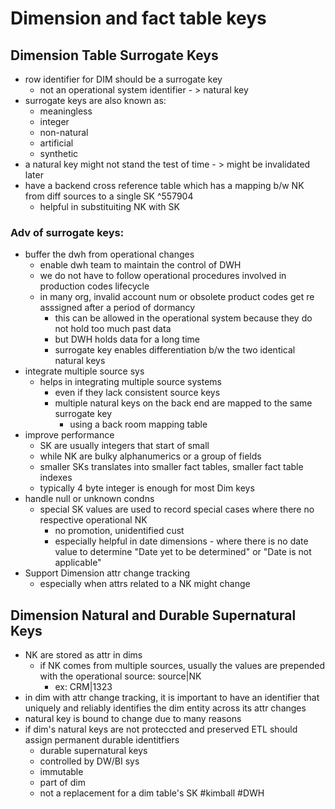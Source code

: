 # Dimension and fact table keys

## Dimension Table Surrogate Keys
- row identifier for DIM should be a surrogate key
	- not an operational system identifier - > natural key
- surrogate keys are also known as:
	- meaningless 
	- integer
	- non-natural
	- artificial
	- synthetic 
- a natural key might not stand the test of time - > might be invalidated later
- have a backend cross reference table which has a mapping b/w NK from diff sources to a single SK ^557904
	- helpful in substituiting NK with SK
### Adv of surrogate keys:
- buffer the dwh from operational changes
	- enable dwh team to maintain the control of DWH
	- we do not have to follow operational procedures involved in production codes lifecycle
	- in many org, invalid account num or obsolete product codes get re asssigned after a period of dormancy
		- this can be allowed in the operational system because they do not hold too much past data
		- but DWH holds data for a long time
		- surrogate key enables differentiation b/w the two identical natural keys
- integrate multiple source sys
	- helps in integrating multiple source systems
		- even if they lack consistent source keys
		- multiple natural keys on the back end are mapped to the same surrogate key
			- using a back room mapping table
- improve performance
	- SK are usually integers that start of small
	- while NK are bulky alphanumerics or a group of fields
	- smaller SKs translates into smaller fact tables, smaller fact table indexes
	- typically 4 byte integer is enough for most Dim keys
- handle null or unknown condns
	- special SK values are used to record special cases where there no respective operational NK
		- no promotion, unidentified cust
		- especially helpful in date dimensions - where there is no date value to determine "Date yet to be determined" or "Date is not applicable"
- Support Dimension attr change tracking
	- especially when attrs related to a NK might change
## Dimension Natural and Durable Supernatural Keys
- NK are stored as attr in dims
	- if NK comes from multiple sources, usually the values are prepended with the operational source: source|NK
		- ex: CRM|1323
- in dim with attr change tracking, it is important to have an identifier that uniquely and reliably identifies the dim entity across its attr changes 
- natural key is bound to change due to many reasons
- if dim's natural keys are not proteccted and preserved ETL should assign permanent durable identitfiers
	- durable supernatural keys
	- controlled by DW/BI sys
	- immutable
	- part of dim
	- not a replacement for a dim table's SK
#kimball #DWH